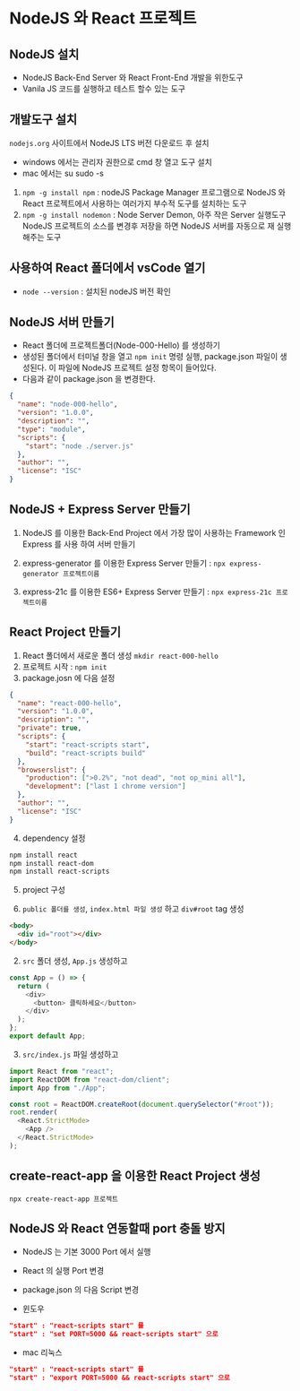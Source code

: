 # NodeJS 와 React 프로젝트

## NodeJS 설치

- NodeJS Back-End Server 와 React Front-End 개발을 위한도구
- Vanila JS 코드를 실행하고 테스트 할수 있는 도구

## 개발도구 설치

`nodejs.org` 사이트에서 NodeJS LTS 버전 다운로드 후 설치

- windows 에서는 관리자 권한으로 cmd 창 열고 도구 설치
- mac 에서는 su sudo -s

1. `npm -g install npm` : nodeJS Package Manager 프로그램으로
   NodeJS 와 React 프로젝트에서 사용하는 여러가지 부수적
   도구를 설치하는 도구
2. `npm -g install nodemon` : Node Server Demon, 아주 작은 Server 실행도구
   NodeJS 프로젝트의 소스를 변경후 저장을 하면 NodeJS 서버를 자동으로 재 실행해주는 도구

## 사용하여 React 폴더에서 vsCode 열기

- `node --version` : 설치된 nodeJS 버전 확인

## NodeJS 서버 만들기

- React 폴더에 프로젝트폴더(Node-000-Hello) 를 생성하기
- 생성된 폴더에서 터미널 창을 열고 `npm init` 명령 실행,
  package.json 파일이 생성된다. 이 파일에 NodeJS 프로젝트 설정
  항목이 들어있다.
- 다음과 같이 package.json 을 변경한다.

```json
{
  "name": "node-000-hello",
  "version": "1.0.0",
  "description": "",
  "type": "module",
  "scripts": {
    "start": "node ./server.js"
  },
  "author": "",
  "license": "ISC"
}
```

## NodeJS + Express Server 만들기

1. NodeJS 를 이용한 Back-End Project 에서 가장
   많이 사용하는 Framework 인 Express 를 사용 하여
   서버 만들기

2. express-generator 를 이용한 Express Server
   만들기 : `npx express-generator 프로젝트이름`

3. express-21c 를 이용한 ES6+ Express Server
   만들기 : `npx express-21c 프로젝트이름`

## React Project 만들기

1. React 폴더에서 새로운 폴더 생성 `mkdir react-000-hello`
2. 프로젝트 시작 : `npm init`
3. package.josn 에 다음 설정

```json
{
  "name": "react-000-hello",
  "version": "1.0.0",
  "description": "",
  "private": true,
  "scripts": {
    "start": "react-scripts start",
    "build": "react-scripts build"
  },
  "browserslist": {
    "production": [">0.2%", "not dead", "not op_mini all"],
    "development": ["last 1 chrome version"]
  },
  "author": "",
  "license": "ISC"
}
```

4. dependency 설정

```bash
npm install react
npm install react-dom
npm install react-scripts
```

5. project 구성

1. `public 폴더를 생성`, `index.html 파일 생성` 하고 `div#root` tag 생성

```html
<body>
  <div id="root"></div>
</body>
```

2. `src` 폴더 생성, `App.js` 생성하고

```js
const App = () => {
  return (
    <div>
      <button> 클릭하세요</button>
    </div>
  );
};
export default App;
```

3. `src/index.js` 파일 생성하고

```js
import React from "react";
import ReactDOM from "react-dom/client";
import App from "./App";

const root = ReactDOM.createRoot(document.querySelector("#root"));
root.render(
  <React.StrictMode>
    <App />
  </React.StrictMode>
);
```

## create-react-app 을 이용한 React Project 생성

`npx create-react-app 프로젝트`

## NodeJS 와 React 연동할때 port 충돌 방지

- NodeJS 는 기본 3000 Port 에서 실행
- React 의 실행 Port 변경
- package.json 의 다음 Script 변경

- 윈도우

```json
"start" : "react-scripts start" 를
"start" : "set PORT=5000 && react-scripts start" 으로
```

- mac 리눅스

```json
"start" : "react-scripts start" 를
"start" : "export PORT=5000 && react-scripts start" 으로
```
